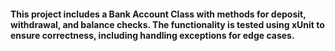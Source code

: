 
#### This project includes a Bank Account Class with methods for deposit, withdrawal, and balance checks. The functionality is tested using xUnit to ensure correctness, including handling exceptions for edge cases.
#
